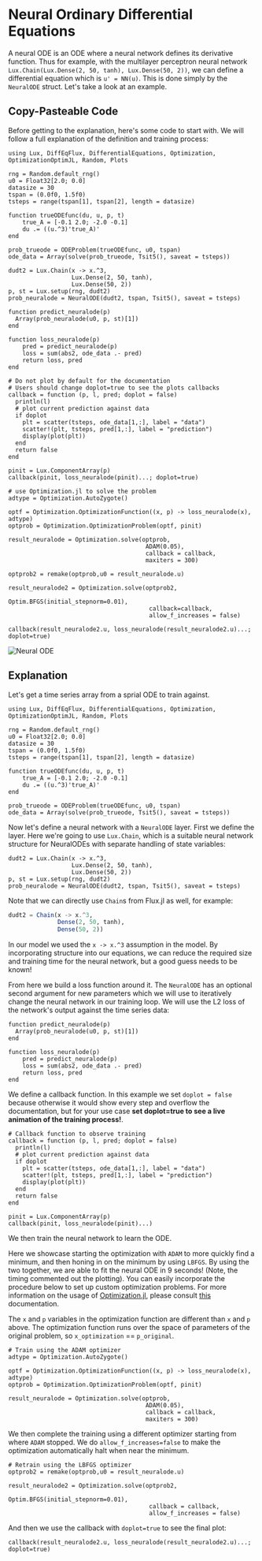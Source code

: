 # Neural Ordinary Differential Equations

A neural ODE is an ODE where a neural
network defines its derivative function. Thus for example, with the multilayer
perceptron neural network `Lux.Chain(Lux.Dense(2, 50, tanh), Lux.Dense(50, 2))`,
we can define a differential equation which is `u' = NN(u)`. This is done simply
by the `NeuralODE` struct. Let's take a look at an example.

## Copy-Pasteable Code

Before getting to the explanation, here's some code to start with. We will
follow a full explanation of the definition and training process:

```@example neuralode_cp
using Lux, DiffEqFlux, DifferentialEquations, Optimization, OptimizationOptimJL, Random, Plots

rng = Random.default_rng()
u0 = Float32[2.0; 0.0]
datasize = 30
tspan = (0.0f0, 1.5f0)
tsteps = range(tspan[1], tspan[2], length = datasize)

function trueODEfunc(du, u, p, t)
    true_A = [-0.1 2.0; -2.0 -0.1]
    du .= ((u.^3)'true_A)'
end

prob_trueode = ODEProblem(trueODEfunc, u0, tspan)
ode_data = Array(solve(prob_trueode, Tsit5(), saveat = tsteps))

dudt2 = Lux.Chain(x -> x.^3,
                  Lux.Dense(2, 50, tanh),
                  Lux.Dense(50, 2))
p, st = Lux.setup(rng, dudt2)
prob_neuralode = NeuralODE(dudt2, tspan, Tsit5(), saveat = tsteps)

function predict_neuralode(p)
  Array(prob_neuralode(u0, p, st)[1])
end

function loss_neuralode(p)
    pred = predict_neuralode(p)
    loss = sum(abs2, ode_data .- pred)
    return loss, pred
end

# Do not plot by default for the documentation
# Users should change doplot=true to see the plots callbacks
callback = function (p, l, pred; doplot = false)
  println(l)
  # plot current prediction against data
  if doplot
    plt = scatter(tsteps, ode_data[1,:], label = "data")
    scatter!(plt, tsteps, pred[1,:], label = "prediction")
    display(plot(plt))
  end
  return false
end

pinit = Lux.ComponentArray(p)
callback(pinit, loss_neuralode(pinit)...; doplot=true)

# use Optimization.jl to solve the problem
adtype = Optimization.AutoZygote()

optf = Optimization.OptimizationFunction((x, p) -> loss_neuralode(x), adtype)
optprob = Optimization.OptimizationProblem(optf, pinit)

result_neuralode = Optimization.solve(optprob,
                                       ADAM(0.05),
                                       callback = callback,
                                       maxiters = 300)

optprob2 = remake(optprob,u0 = result_neuralode.u)

result_neuralode2 = Optimization.solve(optprob2,
                                        Optim.BFGS(initial_stepnorm=0.01),
                                        callback=callback,
                                        allow_f_increases = false)

callback(result_neuralode2.u, loss_neuralode(result_neuralode2.u)...; doplot=true)
```

![Neural ODE](https://user-images.githubusercontent.com/1814174/88589293-e8207f80-d026-11ea-86e2-8a3feb8252ca.gif)

## Explanation

Let's get a time series array from a sprial ODE to train against.

```@example neuralode
using Lux, DiffEqFlux, DifferentialEquations, Optimization, OptimizationOptimJL, Random, Plots

rng = Random.default_rng()
u0 = Float32[2.0; 0.0]
datasize = 30
tspan = (0.0f0, 1.5f0)
tsteps = range(tspan[1], tspan[2], length = datasize)

function trueODEfunc(du, u, p, t)
    true_A = [-0.1 2.0; -2.0 -0.1]
    du .= ((u.^3)'true_A)'
end

prob_trueode = ODEProblem(trueODEfunc, u0, tspan)
ode_data = Array(solve(prob_trueode, Tsit5(), saveat = tsteps))
```

Now let's define a neural network with a `NeuralODE` layer. First we define
the layer. Here we're going to use `Lux.Chain`, which is a suitable neural network
structure for NeuralODEs with separate handling of state variables:

```@example neuralode
dudt2 = Lux.Chain(x -> x.^3,
                  Lux.Dense(2, 50, tanh),
                  Lux.Dense(50, 2))
p, st = Lux.setup(rng, dudt2)
prob_neuralode = NeuralODE(dudt2, tspan, Tsit5(), saveat = tsteps)
```

Note that we can directly use `Chain`s from Flux.jl as well, for example:

```julia
dudt2 = Chain(x -> x.^3,
              Dense(2, 50, tanh),
              Dense(50, 2))
```

In our model we used the `x -> x.^3` assumption in the model. By incorporating
structure into our equations, we can reduce the required size and training time
for the neural network, but a good guess needs to be known!

From here we build a loss function around it. The `NeuralODE` has an optional
second argument for new parameters which we will use to iteratively change the
neural network in our training loop. We will use the L2 loss of the network's
output against the time series data:

```@example neuralode
function predict_neuralode(p)
  Array(prob_neuralode(u0, p, st)[1])
end

function loss_neuralode(p)
    pred = predict_neuralode(p)
    loss = sum(abs2, ode_data .- pred)
    return loss, pred
end
```

We define a callback function. In this example we set `doplot = false` because otherwise
it would show every step and overflow the documentation, but for your use case
**set doplot=true to see a live animation of the training process!**.

```@example neuralode
# Callback function to observe training
callback = function (p, l, pred; doplot = false)
  println(l)
  # plot current prediction against data
  if doplot
    plt = scatter(tsteps, ode_data[1,:], label = "data")
    scatter!(plt, tsteps, pred[1,:], label = "prediction")
    display(plot(plt))
  end
  return false
end

pinit = Lux.ComponentArray(p)
callback(pinit, loss_neuralode(pinit)...)
```

We then train the neural network to learn the ODE.

Here we showcase starting the optimization with `ADAM` to more quickly find a
minimum, and then honing in on the minimum by using `LBFGS`. By using the two
together, we are able to fit the neural ODE in 9 seconds! (Note, the timing
commented out the plotting). You can easily incorporate the procedure below to
set up custom optimization problems. For more information on the usage of
[Optimization.jl](https://github.com/SciML/Optimization.jl), please consult
[this](http://docs.sciml.ai/Optimization/stable/) documentation.

The `x` and `p` variables in the optimization function are different than
`x` and `p` above. The optimization function runs over the space of parameters of
the original problem, so `x_optimization` == `p_original`.

```@example neuralode
# Train using the ADAM optimizer
adtype = Optimization.AutoZygote()

optf = Optimization.OptimizationFunction((x, p) -> loss_neuralode(x), adtype)
optprob = Optimization.OptimizationProblem(optf, pinit)

result_neuralode = Optimization.solve(optprob,
                                       ADAM(0.05),
                                       callback = callback,
                                       maxiters = 300)
```

We then complete the training using a different optimizer starting from where
`ADAM` stopped. We do `allow_f_increases=false` to make the optimization automatically
halt when near the minimum.

```@example neuralode
# Retrain using the LBFGS optimizer
optprob2 = remake(optprob,u0 = result_neuralode.u)

result_neuralode2 = Optimization.solve(optprob2,
                                        Optim.BFGS(initial_stepnorm=0.01),
                                        callback = callback,
                                        allow_f_increases = false)
```

And then we use the callback with `doplot=true` to see the final plot:

```@example neuralode
callback(result_neuralode2.u, loss_neuralode(result_neuralode2.u)...; doplot=true)
```
